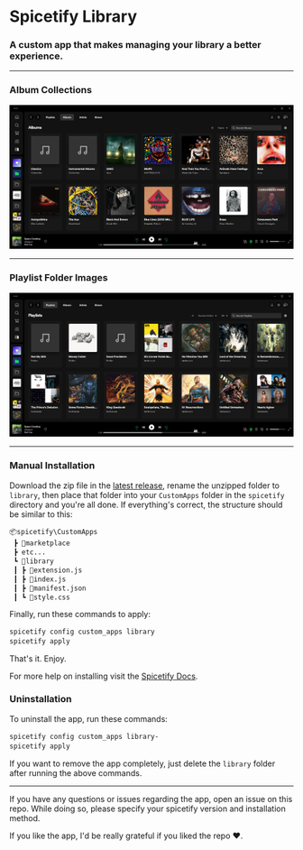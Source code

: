 # Spicetify Library

### A custom app that makes managing your library a better experience.

---

### Album Collections

![preview](previews/albums.png)

---

### Playlist Folder Images

![preview](previews/playlists.png)

---

### Manual Installation

Download the zip file in the [latest release](https://github.com/harbassan/spicetify-apps/releases?q=library&expanded=true), rename the unzipped folder to `library`, then place that folder into your `CustomApps` folder in the `spicetify` directory and you're all done. If everything's correct, the structure should be similar to this:

```
📦spicetify\CustomApps
 ┣ 📂marketplace
 ┣ etc...
 ┗ 📂library
 ┃ ┣ 📜extension.js
 ┃ ┣ 📜index.js
 ┃ ┣ 📜manifest.json
 ┃ ┗ 📜style.css
```

Finally, run these commands to apply:

```powershell
spicetify config custom_apps library
spicetify apply
```

That's it. Enjoy.

For more help on installing visit the [Spicetify Docs](https://spicetify.app/docs/advanced-usage/custom-apps#installing).

### Uninstallation

To uninstall the app, run these commands:

```powershell
spicetify config custom_apps library-
spicetify apply
```

If you want to remove the app completely, just delete the `library` folder after running the above commands.

---

If you have any questions or issues regarding the app, open an issue on this repo. While doing so, please specify your spicetify version and installation method.

If you like the app, I'd be really grateful if you liked the repo ❤️.
